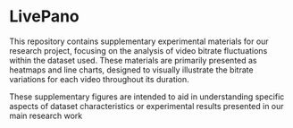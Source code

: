 # LivePano
This repository contains supplementary experimental materials for our research project, focusing on the analysis of video bitrate fluctuations within the dataset used. These materials are primarily presented as heatmaps and line charts, designed to visually illustrate the bitrate variations for each video throughout its duration.

These supplementary figures are intended to aid in understanding specific aspects of dataset characteristics or experimental results presented in our main research work
